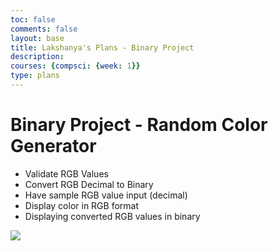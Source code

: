 ```yaml
---
toc: false
comments: false
layout: base
title: Lakshanya's Plans - Binary Project
description: 
courses: {compsci: {week: 1}}
type: plans
---
```


# Binary Project - Random Color Generator

- Validate RGB Values
- Convert RGB Decimal to Binary
- Have sample RGB value input (decimal)
- Display color in RGB format
- Displaying converted RGB values in binary


<img src = "https://media.discordapp.net/attachments/1174540464951676969/1174591418451369994/image.png?ex=65682681&is=6555b181&hm=10da97d668d2ce6c0e1dea11fd5e9fd743ab5dacc88778b282c5017d15aa1c79&=&width=1333&height=993">